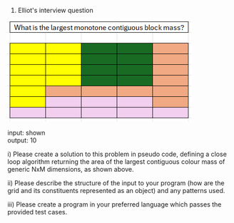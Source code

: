 1) Elliot's interview question

![alt text](image-1.png)

input: shown  
output: 10

i) Please create a solution to this problem in pseudo code, defining a close loop algorithm returning the area of the largest contiguous colour mass of generic NxM dimensions, as shown above.

ii) Please describe the structure of the input to your program (how are the grid and its constituents represented as an object) and any patterns used.

iii) Please create a program in your preferred language which passes the provided test cases.
